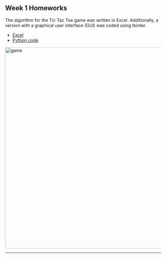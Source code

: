 ## Week 1 Homeworks

The algorithm for the Tic Tac Toe game was written in Excel. Additionally, a version with a graphical user interface (GUI) was coded using tkinter.

- [Excel](https://github.com/enesmanan/akbank-patika-bootcamp/blob/main/Homeworks/tic_tac_toe.xlsx)
- [Python code](https://github.com/enesmanan/akbank-patika-bootcamp/blob/main/Homeworks/tic_tac_toe.py)

<img src="https://github.com/enesmanan/akbank-patika-bootcamp/assets/88631980/e567dceb-767a-4ec5-9a62-3de3cddb4d42" alt="game" width="650"/>

-----
